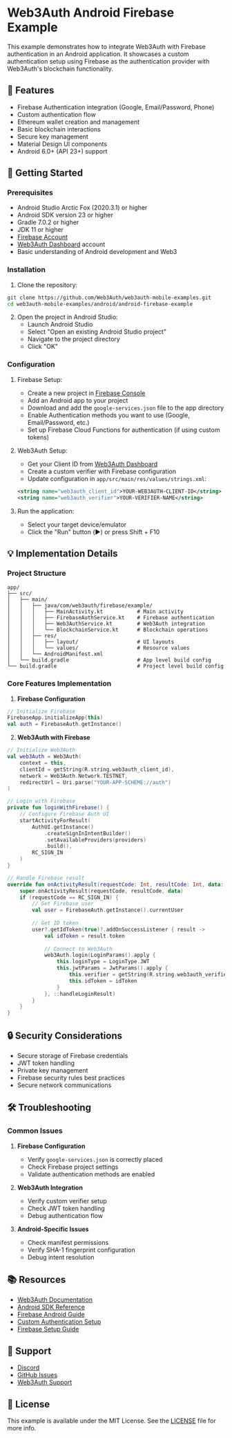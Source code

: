 # Web3Auth Android Firebase Example

This example demonstrates how to integrate Web3Auth with Firebase authentication in an Android application. It showcases a custom authentication setup using Firebase as the authentication provider with Web3Auth's blockchain functionality.

## 📝 Features
- Firebase Authentication integration (Google, Email/Password, Phone)
- Custom authentication flow
- Ethereum wallet creation and management
- Basic blockchain interactions
- Secure key management
- Material Design UI components
- Android 6.0+ (API 23+) support

## 🚀 Getting Started

### Prerequisites
- Android Studio Arctic Fox (2020.3.1) or higher
- Android SDK version 23 or higher
- Gradle 7.0.2 or higher
- JDK 11 or higher
- [Firebase Account](https://firebase.google.com)
- [Web3Auth Dashboard](https://dashboard.web3auth.io) account
- Basic understanding of Android development and Web3

### Installation

1. Clone the repository:
```bash
git clone https://github.com/Web3Auth/web3auth-mobile-examples.git
cd web3auth-mobile-examples/android/android-firebase-example
```

2. Open the project in Android Studio:
   - Launch Android Studio
   - Select "Open an existing Android Studio project"
   - Navigate to the project directory
   - Click "OK"

### Configuration

1. Firebase Setup:
   - Create a new project in [Firebase Console](https://console.firebase.google.com)
   - Add an Android app to your project
   - Download and add the `google-services.json` file to the app directory
   - Enable Authentication methods you want to use (Google, Email/Password, etc.)
   - Set up Firebase Cloud Functions for authentication (if using custom tokens)

2. Web3Auth Setup:
   - Get your Client ID from [Web3Auth Dashboard](https://dashboard.web3auth.io)
   - Create a custom verifier with Firebase configuration
   - Update configuration in `app/src/main/res/values/strings.xml`:
   ```xml
   <string name="web3auth_client_id">YOUR-WEB3AUTH-CLIENT-ID</string>
   <string name="web3auth_verifier">YOUR-VERIFIER-NAME</string>
   ```

3. Run the application:
   - Select your target device/emulator
   - Click the "Run" button (▶️) or press Shift + F10

## 💡 Implementation Details

### Project Structure
```
app/
├── src/
│   ├── main/
│   │   ├── java/com/web3auth/firebase/example/
│   │   │   ├── MainActivity.kt           # Main activity
│   │   │   ├── FirebaseAuthService.kt    # Firebase authentication
│   │   │   ├── Web3AuthService.kt        # Web3Auth integration
│   │   │   └── BlockchainService.kt      # Blockchain operations
│   │   ├── res/
│   │   │   ├── layout/                   # UI layouts
│   │   │   └── values/                   # Resource values
│   │   └── AndroidManifest.xml
│   └── build.gradle                      # App level build config
└── build.gradle                          # Project level build config
```

### Core Features Implementation

1. **Firebase Configuration**
```kotlin
// Initialize Firebase
FirebaseApp.initializeApp(this)
val auth = FirebaseAuth.getInstance()
```

2. **Web3Auth with Firebase**
```kotlin
// Initialize Web3Auth
val web3Auth = Web3Auth(
    context = this,
    clientId = getString(R.string.web3auth_client_id),
    network = Web3Auth.Network.TESTNET,
    redirectUrl = Uri.parse("YOUR-APP-SCHEME://auth")
)

// Login with Firebase
private fun loginWithFirebase() {
    // Configure Firebase Auth UI
    startActivityForResult(
        AuthUI.getInstance()
            .createSignInIntentBuilder()
            .setAvailableProviders(providers)
            .build(),
        RC_SIGN_IN
    )
}

// Handle Firebase result
override fun onActivityResult(requestCode: Int, resultCode: Int, data: Intent?) {
    super.onActivityResult(requestCode, resultCode, data)
    if (requestCode == RC_SIGN_IN) {
        // Get Firebase user
        val user = FirebaseAuth.getInstance().currentUser
        
        // Get ID token
        user?.getIdToken(true)?.addOnSuccessListener { result ->
            val idToken = result.token
            
            // Connect to Web3Auth
            web3Auth.login(LoginParams().apply {
                this.loginType = LoginType.JWT
                this.jwtParams = JwtParams().apply {
                    this.verifier = getString(R.string.web3auth_verifier)
                    this.idToken = idToken
                }
            }, ::handleLoginResult)
        }
    }
}
```

## 🔒 Security Considerations

- Secure storage of Firebase credentials
- JWT token handling
- Private key management
- Firebase security rules best practices
- Secure network communications

## 🛠️ Troubleshooting

### Common Issues

1. **Firebase Configuration**
   - Verify `google-services.json` is correctly placed
   - Check Firebase project settings
   - Validate authentication methods are enabled

2. **Web3Auth Integration**
   - Verify custom verifier setup
   - Check JWT token handling
   - Debug authentication flow

3. **Android-Specific Issues**
   - Check manifest permissions
   - Verify SHA-1 fingerprint configuration
   - Debug intent resolution

## 📚 Resources

- [Web3Auth Documentation](https://web3auth.io/docs)
- [Android SDK Reference](https://web3auth.io/docs/sdk/pnp/android)
- [Firebase Android Guide](https://firebase.google.com/docs/android/setup)
- [Custom Authentication Setup](https://web3auth.io/docs/guides/custom-authentication)
- [Firebase Setup Guide](https://web3auth.io/docs/guides/firebase)

## 🤝 Support

- [Discord](https://discord.gg/web3auth)
- [GitHub Issues](https://github.com/Web3Auth/web3auth-mobile-examples/issues)
- [Web3Auth Support](https://web3auth.io/docs/troubleshooting/support)

## 📄 License

This example is available under the MIT License. See the [LICENSE](../../LICENSE) file for more info.
